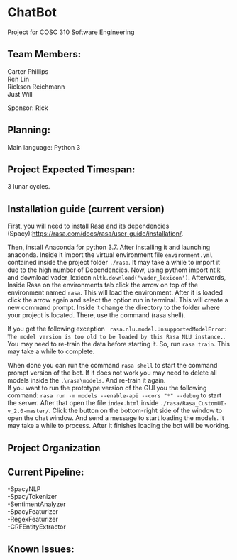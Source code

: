 # ChatBot
Project for COSC 310 Software Engineering

## Team Members:<br>
  Carter Phillips<br>
  Ren Lin<br>
  Rickson Reichmann<br>
  Just Will<br>

Sponsor: Rick

## Planning:
Main language: Python 3

## Project Expected Timespan:
3 lunar cycles.




## Installation guide (current version)

First, you will need to install Rasa and its dependencies (Spacy):https://rasa.com/docs/rasa/user-guide/installation/. <br>

Then, install Anaconda for python 3.7. After installing it and launching anaconda. Inside it import the virtual environment file `environment.yml` contained inside the project folder `./rasa`. It may take a while to import it due to the high number of Dependencies.
Now, using pythom import ntlk and download vader_lexicon `nltk.download('vader_lexicon')`.
Afterwards, Inside Rasa on the environments tab click the arrow on top of the environment named `rasa`. This will load the environment. After it is loaded click the arrow again and select the option run in terminal. This will create a new command prompt. Inside it change the directory to the folder where your project is located. There, use the command (rasa shell).<br>

If you get the following exception ` rasa.nlu.model.UnsupportedModelError: The model version is too old to be loaded by this Rasa NLU instance.`. You may need to re-train the data before starting it. So, run `rasa train`. This may take a while to complete.<br>

When done you can run the command `rasa shell` to start the command prompt version of the bot. If it does not work you may need to delete all models inside the `.\rasa\models`. And re-train it again.
<br>
If you want to run the prototype version of the GUI you the following command: `rasa run -m models --enable-api --cors "*" --debug` to start the server. After that open the file `index.html` inside `./rasa/Rasa_CustomUI-v_2.0-master/`.
Click the button on the bottom-right side of the window to open the chat window. And send a message to start loading the models. It may take a while to process. After it finishes loading the bot will be working.<br>

## Project Organization



## Current Pipeline:
-SpacyNLP<br>
-SpacyTokenizer<br>
-SentimentAnalyzer<br>
-SpacyFeaturizer<br>
-RegexFeaturizer<br>
-CRFEntityExtractor<br>

## Known Issues:

